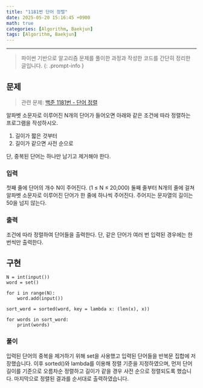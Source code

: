 ```yaml
--- 
title: "1181번 단어 정렬"
date: 2025-05-20 15:16:45 +0900
math: true
categories: [Algorithm, Baekjun]
tags: [Algorithm, Baekjun]
---
```

---------- 	
> 파이썬 기반으로 알고리즘 문제를 풀이한 과정과 작성한 코드를 간단히 정리한 글입니다.
{: .prompt-info } 

## **문제**
> 관련 문제: [백준 1181번 - 단어 정렬](https://www.acmicpc.net/problem/1181)

알파벳 소문자로 이루어진 N개의 단어가 들어오면 아래와 같은 조건에 따라 정렬하는 프로그램을 작성하시오.
1. 길이가 짧은 것부터
2. 길이가 같으면 사전 순으로 

단, 중복된 단어는 하나만 남기고 제거해야 한다.


### **입력**
첫째 줄에 단어의 개수 N이 주어진다. (1 ≤ N ≤ 20,000) 둘째 줄부터 N개의 줄에 걸쳐 알파벳 소문자로 이루어진 단어가 한 줄에 하나씩 주어진다. 주어지는 문자열의 길이는 50을 넘지 않는다.

### **출력**
조건에 따라 정렬하여 단어들을 출력한다. 단, 같은 단어가 여러 번 입력된 경우에는 한 번씩만 출력한다.

## **구현**
```
N = int(input())
word = set()

for i in range(N):
    word.add(input())

sort_word = sorted(word, key = lambda x: (len(x), x))

for words in sort_word:
    print(words)
```
### **풀이**

입력된 단어의 중복을 제거하기 위해 set을 사용했고 입력된 단어들을 반복문 집합에  저장했습니다. 이후 sorted()와 lambda를 이용해 정렬 기준을 지정하였으며, 먼저 단어 길이를 기준으로 오름차순 정렬하고 길이가 같을 경우 사전 순으로 정렬되도록 했습니다. 마지막으로 정렬된 결과를 순서대로 출력하였습니다.